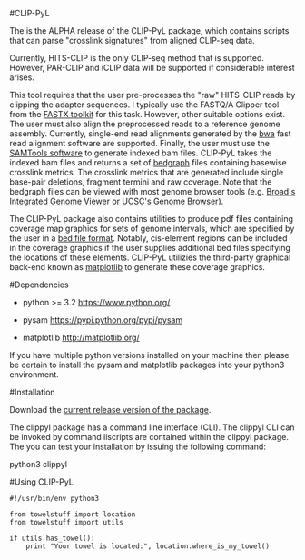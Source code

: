 #CLIP-PyL

The is the ALPHA release of the CLIP-PyL package, which contains scripts that can parse "crosslink signatures" from aligned CLIP-seq data.

Currently, HITS-CLIP is the only CLIP-seq method that is supported. However, PAR-CLIP and iCLIP data will be supported if considerable interest arises.

This tool requires that the user pre-processes the "raw" HITS-CLIP reads by clipping the adapter sequences. I typically use the FASTQ/A Clipper tool from the [FASTX toolkit](hannonlab.cshl.edu/fastx_toolkit/) for this task. However, other suitable options exist. The user must also align the preprocessed reads to a reference genome assembly. Currently, single-end read alignments generated by the [bwa](bio-bwa.sourceforge.net/bwa.shtml) fast read alignment software are supported. Finally, the user must use the [SAMTools software](http://www.htslib.org/) to generate indexed bam files. CLIP-PyL takes the indexed bam files and returns a set of [bedgraph](http://genome.ucsc.edu/FAQ/FAQformat.html#format1.8) files containing basewise crosslink metrics. The crosslink metrics that are generated include single base-pair deletions, fragment termini and raw coverage. Note that the bedgraph files can be viewed with most genome browser tools (e.g. [Broad's Integrated Genome Viewer](http://www.broadinstitute.org/igv/) or [UCSC's Genome Browser](http://genome.ucsc.edu/)).

The CLIP-PyL package also contains utilities to produce pdf files containing coverage map graphics for sets of genome intervals, which are specified by the user in a [bed file format](http://genome.ucsc.edu/FAQ/FAQformat.html#format1). Notably, cis-element regions can be included in the coverage graphics if the user supplies additional bed files specifying the locations of these elements. CLIP-PyL utilizies the third-party graphical back-end known as [matplotlib](http://matplotlib.org/) to generate these coverage graphics.

#Dependencies

* python >= 3.2 https://www.python.org/

* pysam https://pypi.python.org/pypi/pysam

* matplotlib http://matplotlib.org/

If you have multiple python versions installed on your machine then please be certain to install the pysam and matplotlib packages into your python3 environment.

#Installation

Download the [current release version of the package]().

The clippyl package has a command line interface (CLI). The clippyl CLI can be invoked by command liscripts are contained within the clippyl package. The you can test your installation by issuing the following command:

python3 clippyl

#Using CLIP-PyL

    #!/usr/bin/env python3
    
    from towelstuff import location
    from towelstuff import utils
    
    if utils.has_towel():
        print "Your towel is located:", location.where_is_my_towel()




